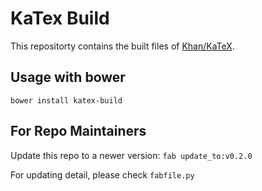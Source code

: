 # KaTex Build

This repositorty contains the built files of [Khan/KaTeX](https://github.com/Khan/KaTeX).


## Usage with bower

`bower install katex-build`


## For Repo Maintainers

Update this repo to a newer version: `fab update_to:v0.2.0`

For updating detail, please check `fabfile.py`

